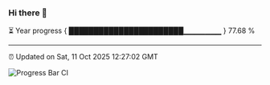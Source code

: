 ### Hi there 👋

⏳ Year progress { ███████████████████████▁▁▁▁▁▁▁ } 77.68 %

---

⏰ Updated on Sat, 11 Oct 2025 12:27:02 GMT

![Progress Bar CI](https://github.com/liununu/liununu/workflows/Progress%20Bar%20CI/badge.svg)
